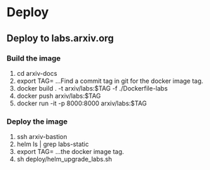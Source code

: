 # Deploy

## Deploy to labs.arxiv.org

### Build the image
1. cd arxiv-docs
1. export TAG=  ...Find a commit tag in git for the docker image tag.
1. docker build . -t arxiv/labs:$TAG -f ./Dockerfile-labs
1. docker push arxiv/labs:$TAG
1. docker run -it -p 8000:8000 arxiv/labs:$TAG

### Deploy the image
1. ssh arxiv-bastion
1. helm ls | grep labs-static
1. export TAG=  ...the docker image tag.
1. sh deploy/helm_upgrade_labs.sh
